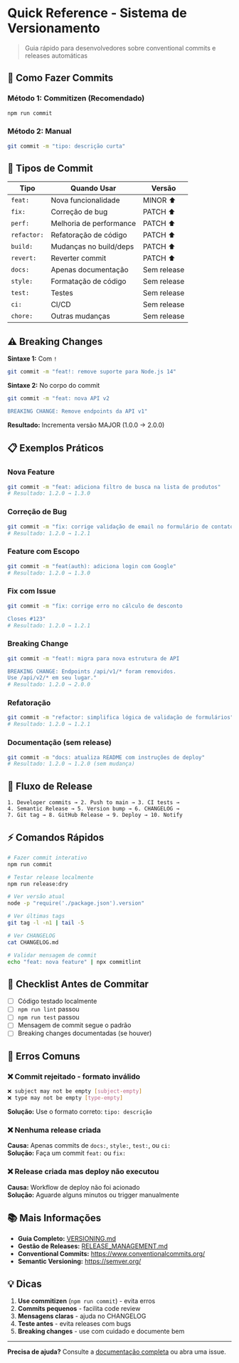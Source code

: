 # Quick Reference - Sistema de Versionamento

> Guia rápido para desenvolvedores sobre conventional commits e releases automáticas

## 🚀 Como Fazer Commits

### Método 1: Commitizen (Recomendado)
```bash
npm run commit
```

### Método 2: Manual
```bash
git commit -m "tipo: descrição curta"
```

## 📝 Tipos de Commit

| Tipo | Quando Usar | Versão |
|------|-------------|--------|
| `feat:` | Nova funcionalidade | MINOR ⬆️ |
| `fix:` | Correção de bug | PATCH ⬆️ |
| `perf:` | Melhoria de performance | PATCH ⬆️ |
| `refactor:` | Refatoração de código | PATCH ⬆️ |
| `build:` | Mudanças no build/deps | PATCH ⬆️ |
| `revert:` | Reverter commit | PATCH ⬆️ |
| `docs:` | Apenas documentação | Sem release |
| `style:` | Formatação de código | Sem release |
| `test:` | Testes | Sem release |
| `ci:` | CI/CD | Sem release |
| `chore:` | Outras mudanças | Sem release |

## ⚠️ Breaking Changes

**Sintaxe 1:** Com `!`
```bash
git commit -m "feat!: remove suporte para Node.js 14"
```

**Sintaxe 2:** No corpo do commit
```bash
git commit -m "feat: nova API v2

BREAKING CHANGE: Remove endpoints da API v1"
```

**Resultado:** Incrementa versão MAJOR (1.0.0 → 2.0.0)

## 📋 Exemplos Práticos

### Nova Feature
```bash
git commit -m "feat: adiciona filtro de busca na lista de produtos"
# Resultado: 1.2.0 → 1.3.0
```

### Correção de Bug
```bash
git commit -m "fix: corrige validação de email no formulário de contato"
# Resultado: 1.2.0 → 1.2.1
```

### Feature com Escopo
```bash
git commit -m "feat(auth): adiciona login com Google"
# Resultado: 1.2.0 → 1.3.0
```

### Fix com Issue
```bash
git commit -m "fix: corrige erro no cálculo de desconto

Closes #123"
# Resultado: 1.2.0 → 1.2.1
```

### Breaking Change
```bash
git commit -m "feat!: migra para nova estrutura de API

BREAKING CHANGE: Endpoints /api/v1/* foram removidos.
Use /api/v2/* em seu lugar."
# Resultado: 1.2.0 → 2.0.0
```

### Refatoração
```bash
git commit -m "refactor: simplifica lógica de validação de formulários"
# Resultado: 1.2.0 → 1.2.1
```

### Documentação (sem release)
```bash
git commit -m "docs: atualiza README com instruções de deploy"
# Resultado: 1.2.0 → 1.2.0 (sem mudança)
```

## 🔄 Fluxo de Release

```
1. Developer commits → 2. Push to main → 3. CI tests → 
4. Semantic Release → 5. Version bump → 6. CHANGELOG → 
7. Git tag → 8. GitHub Release → 9. Deploy → 10. Notify
```

## ⚡ Comandos Rápidos

```bash
# Fazer commit interativo
npm run commit

# Testar release localmente
npm run release:dry

# Ver versão atual
node -p "require('./package.json').version"

# Ver últimas tags
git tag -l -n1 | tail -5

# Ver CHANGELOG
cat CHANGELOG.md

# Validar mensagem de commit
echo "feat: nova feature" | npx commitlint
```

## 🎯 Checklist Antes de Commitar

- [ ] Código testado localmente
- [ ] `npm run lint` passou
- [ ] `npm run test` passou
- [ ] Mensagem de commit segue o padrão
- [ ] Breaking changes documentadas (se houver)

## 🚨 Erros Comuns

### ❌ Commit rejeitado - formato inválido
```bash
❌ subject may not be empty [subject-empty]
❌ type may not be empty [type-empty]
```
**Solução:** Use o formato correto: `tipo: descrição`

### ❌ Nenhuma release criada
**Causa:** Apenas commits de `docs:`, `style:`, `test:`, ou `ci:`  
**Solução:** Faça um commit `feat:` ou `fix:`

### ❌ Release criada mas deploy não executou
**Causa:** Workflow de deploy não foi acionado  
**Solução:** Aguarde alguns minutos ou trigger manualmente

## 📚 Mais Informações

- **Guia Completo:** [VERSIONING.md](../VERSIONING.md)
- **Gestão de Releases:** [RELEASE_MANAGEMENT.md](./RELEASE_MANAGEMENT.md)
- **Conventional Commits:** https://www.conventionalcommits.org/
- **Semantic Versioning:** https://semver.org/

## 💡 Dicas

1. **Use commitizen** (`npm run commit`) - evita erros
2. **Commits pequenos** - facilita code review
3. **Mensagens claras** - ajuda no CHANGELOG
4. **Teste antes** - evita releases com bugs
5. **Breaking changes** - use com cuidado e documente bem

---

**Precisa de ajuda?** Consulte a [documentação completa](./RELEASE_MANAGEMENT.md) ou abra uma issue.
